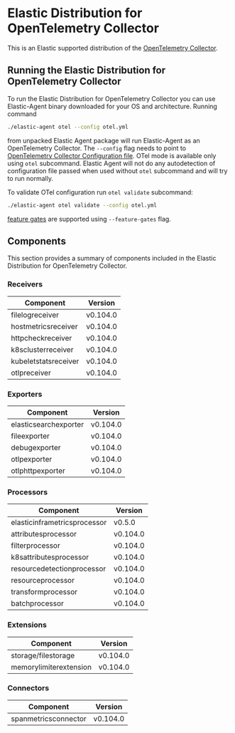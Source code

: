 # Elastic Distribution for OpenTelemetry Collector

This is an Elastic supported distribution of the [OpenTelemetry Collector](https://github.com/open-telemetry/opentelemetry-collector).

## Running the Elastic Distribution for OpenTelemetry Collector

To run the Elastic Distribution for OpenTelemetry Collector you can use Elastic-Agent binary downloaded for your OS and architecture. 
Running command 

```bash
./elastic-agent otel --config otel.yml
```

from unpacked Elastic Agent package will run Elastic-Agent as an OpenTelemetry Collector. The `--config` flag needs to point to [OpenTelemetry Collector Configuration file](https://opentelemetry.io/docs/collector/configuration/). OTel mode is available only using `otel` subcommand. Elastic Agent will not do any autodetection of configuration file passed when used without `otel` subcommand and will try to run normally.


To validate OTel configuration run `otel validate` subcommand:

```bash
./elastic-agent otel validate --config otel.yml
```

[feature gates](https://github.com/open-telemetry/opentelemetry-collector/blob/main/featuregate/README.md#controlling-gates) are supported using `--feature-gates` flag.

## Components

This section provides a summary of components included in the Elastic Distribution for OpenTelemetry Collector.


### Receivers

| Component | Version |
|---|---|
| filelogreceiver | v0.104.0|
| hostmetricsreceiver | v0.104.0|
| httpcheckreceiver | v0.104.0|
| k8sclusterreceiver | v0.104.0|
| kubeletstatsreceiver | v0.104.0|
| otlpreceiver | v0.104.0|




### Exporters

| Component | Version |
|---|---|
| elasticsearchexporter | v0.104.0|
| fileexporter | v0.104.0|
| debugexporter | v0.104.0|
| otlpexporter | v0.104.0|
| otlphttpexporter | v0.104.0|




### Processors

| Component | Version |
|---|---|
| elasticinframetricsprocessor | v0.5.0|
| attributesprocessor | v0.104.0|
| filterprocessor | v0.104.0|
| k8sattributesprocessor | v0.104.0|
| resourcedetectionprocessor | v0.104.0|
| resourceprocessor | v0.104.0|
| transformprocessor | v0.104.0|
| batchprocessor | v0.104.0|




### Extensions

| Component | Version |
|---|---|
| storage/filestorage | v0.104.0|
| memorylimiterextension | v0.104.0|




### Connectors

| Component | Version |
|---|---|
| spanmetricsconnector | v0.104.0|

